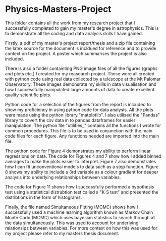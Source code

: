 # Physics-Masters-Project
This folder contains all the work from my research project that I successfully completed to gain my master's degree in astrophysics. This is to demonstrate all the coding and data analysis skills I have gained.

Firstly, a pdf of my master's project report/thesis and a zip file containing the latex source for the document is incldued for reference and to provide context on the project. A poster which summarises the project is also included.

There is also a folder containting PNG image files of all the figures (graphs and plots etc.) I created for my reasearch project. These were all created with python code using real data collected by a telescope at the Mt Palomar Observatory. These images demonsrate my skills in data visualisation and how I successfully manipulated large amounts of data to create excellent quality scientific plots.

Python code for a selection of the figures from the report is inlcuded to show my proficiency in using python code for data analysis. All the plots were made using the python library "matplotlib". I also utilised the "Pandas" library to covert the csv data in to pandas dataframes for easier manipulation. The python file "utilities_" contains all the functions I wrote for common procedures. This file is to be used in conjunction with the main code files for each figure. Any functions needed are imported into the main file. 

The python code for Figure 4 demonstrates my ability to perform linear regressions on data. The code for Figures 4 and 7 show how I added binned averages to make the plots easier to interpret. Figure 7 also demonstrates how I can fit unconventional models to data such as a step function. Figure 8 shows my ability to include a 3rd variable as a colour gradient for deeper analysis into underlying relationships between variables. 

The code for Figure 11 shows how I successfully performed a hypothesis test using a statistical distrubtion test called a "K-S test" and presented the distribtions in the form of histograms. 

Finally, the file named Simultaneous Fitting (MCMC) shows how I successfully used a machine learning algorithm known as Markov Chain Monte Carlo (MCMC) which uses bayesian statistics to search through all the data simultaneously. This was used to account for underlying relationsips between variables. For more context on how this was used for my project please refer to my masters thesis document.
